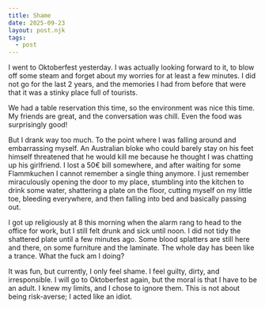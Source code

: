 ```yaml
---
title: Shame
date: 2025-09-23
layout: post.njk
tags:
  - post
---
```


I went to Oktoberfest yesterday.
I was actually looking forward to it, to blow off some steam and forget about my worries for at least a few minutes. I did not go for the last 2 years, and the memories I had from before that were that it was a stinky place full of tourists.

We had a table reservation this time, so the environment was nice this time. My friends are great, and the conversation was chill. Even the food was surprisingly good!

But I drank way too much. To the point where I was falling around and embarrassing myself.
An Australian bloke who could barely stay on his feet himself threatened that he would kill me because he thought I was chatting up his girlfriend. I lost a 50€ bill somewhere, and after waiting for some Flammkuchen I cannot remember a single thing anymore. I just remember miraculously opening the door to my place, stumbling into the kitchen to drink some water, shattering a plate on the floor, cutting myself on my little toe, bleeding everywhere, and then falling into bed and basically passing out.

I got up religiously at 8 this morning when the alarm rang to head to the office for work, but I still felt drunk and sick until noon. I did not tidy the shattered plate until a few minutes ago. Some blood splatters are still here and there, on some furniture and the laminate. The whole day has been like a trance. What the fuck am I doing?

It was fun, but currently, I only feel shame. I feel guilty, dirty, and irresponsible.
I will go to Oktoberfest again, but the moral is that I have to be an adult. I knew my limits, and I chose to ignore them. This is not about being risk-averse; I acted like an idiot.
